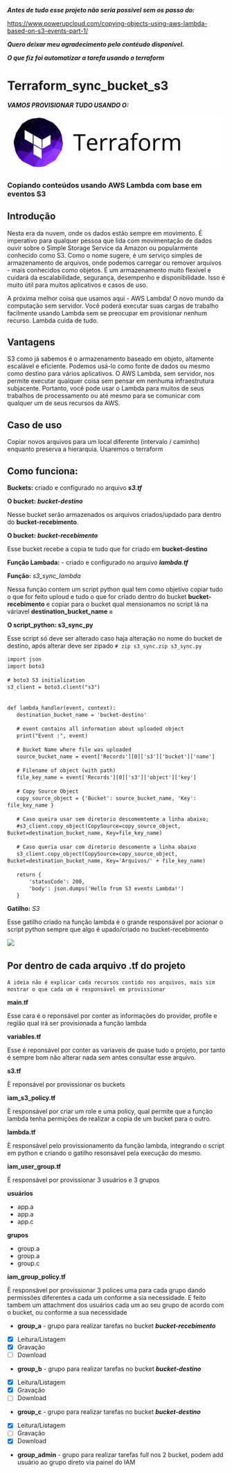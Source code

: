 ***Antes de tudo esse projeto não seria possivel sem os passo do:***

https://www.powerupcloud.com/copying-objects-using-aws-lambda-based-on-s3-events-part-1/

***Quero deixar meu agradecimento pelo contéudo disponível.***

***O que fiz foi automatizar a tarefa usando o terraform***



# Terraform_sync_bucket_s3

***VAMOS PROVISIONAR TUDO USANDO O:***

![](https://github.com/cmachadox/terraform_sync_bucket_s3/blob/master/logo-terraform.png)

### Copiando conteúdos usando AWS Lambda com base em eventos S3

## Introdução

Nesta era da nuvem, onde os dados estão sempre em movimento. É imperativo para qualquer pessoa que lida com movimentação de dados ouvir sobre o Simple Storage Service da Amazon ou popularmente conhecido como S3. Como o nome sugere, é um serviço simples de armazenamento de arquivos, onde podemos carregar ou remover arquivos - mais conhecidos como objetos. É um armazenamento muito flexível e cuidará da escalabilidade, segurança, desempenho e disponibilidade. Isso é muito útil para muitos aplicativos e casos de uso.

A próxima melhor coisa que usamos aqui - AWS Lambda! O novo mundo da computação sem servidor. Você poderá executar suas cargas de trabalho facilmente usando Lambda sem se preocupar em provisionar nenhum recurso. Lambda cuida de tudo.

## Vantagens

S3 como já sabemos é o armazenamento baseado em objeto, altamente escalável e eficiente. Podemos usá-lo como fonte de dados ou mesmo como destino para vários aplicativos. O AWS Lambda, sem servidor, nos permite executar qualquer coisa sem pensar em nenhuma infraestrutura subjacente. Portanto, você pode usar o Lambda para muitos de seus trabalhos de processamento ou até mesmo para se comunicar com qualquer um de seus recursos da AWS.

## Caso de uso
Copiar novos arquivos para um local diferente (intervalo / caminho) enquanto preserva a hierarquia. Usaremos o terraform


## Como funciona:

**Buckets:** criado e configurado no arquivo ***s3.tf***

**O bucket:** ***bucket-destino***

Nesse bucket serão armazenados os arquivos criados/updado para dentro do **bucket-recebimento**. 

**O bucket:** ***bucket-recebimento***

Esse bucket recebe a copia te tudo que for criado em **bucket-destino**

**Função Lambada:** - criado e configurado no arquivo ***lambda.tf***

**Função:** _s3_sync_lambda_ 

Nessa função contem um script python qual tem como objetivo copiar tudo o que for feito uploud e tudo o que for criado dentro do bucket **bucket-recebimento** e copiar para o bucket qual mensionamos no script lá na váriavel **destination_bucket_name =**

**O script_python: s3_sync_py**

Esse script só deve ser alterado caso haja alteração no nome do bucket de destino, após alterar deve ser zipado ```# zip s3_sync.zip s3_sync.py```

```
import json
import boto3

# boto3 S3 initialization
s3_client = boto3.client("s3")


def lambda_handler(event, context):
   destination_bucket_name = 'bucket-destino'

   # event contains all information about uploaded object
   print("Event :", event)

   # Bucket Name where file was uploaded
   source_bucket_name = event['Records'][0]['s3']['bucket']['name']

   # Filename of object (with path)
   file_key_name = event['Records'][0]['s3']['object']['key']

   # Copy Source Object
   copy_source_object = {'Bucket': source_bucket_name, 'Key': file_key_name }

   # Caso queira usar sem diretorio descomemtemte a linha abaixo;
   #s3_client.copy_object(CopySource=copy_source_object, Bucket=destination_bucket_name, Key=file_key_name)
   
   # Caso queria usar com diretorio descomente a linha abaixo 
   s3_client.copy_object(CopySource=copy_source_object, Bucket=destination_bucket_name, Key='Arquivos/' + file_key_name)

   return {
       'statusCode': 200,
       'body': json.dumps('Hello from S3 events Lambda!')
   }

```

**Gatilho:** _S3_

Esse gatilho criado na função lambda é o grande responsável por acionar o script python sempre que algo é upado/criado no bucket-recebimento


![](https://gitlab.com/mandic-labs/teams/team-42/anbima/terraform/project_s3/-/raw/master/terraform.png)

## Por dentro de cada arquivo .tf do projeto

```
A ideia não é explicar cada recursos contido nos arquivos, mais sim mostrar o que cada um é responsável em provissionar
```

**main.tf**

Esse cara é o reponsável por conter as informações do provider, profile e região qual irá ser provisionada a função lambda

**variables.tf**

Esse é reponsável por conter as variaveis de quase tudo o projeto, por tanto é sempre bom não alterar nada sem antes consultar esse arquivo.

**s3.tf**

È reponsável por provissionar os buckets

**iam_s3_policy.tf**

È responsável por criar um role e uma policy, qual permite que a função lambda tenha permições de realizar a copia de um bucket para o outro.

**lambda.tf**

È responsável pelo provissionamento da função lambda, integrando o script em python e criando o gatilho resonsável pela execução do mesmo.

**iam_user_group.tf**

È responsável por provissionar 3 usuários e 3 grupos

**usuários**

* app.a
* app.a
* app.c

**grupos**

* group.a
* group.a
* group.c


**iam_group_policy.tf**

È responsável por provissionar 3 polices uma para cada grupo dando permissões diferentes a cada um conforme a sia necessidade.
E feito tambem um attachment dos usuários cada um ao seu grupo de acordo com o bucket, ou conforme a sua necessidade

* **group_a**  - grupo para realizar tarefas no bucket ***bucket-recebimento***

- [x] Leitura/Listagem
- [x] Gravação
- [ ] Download

* **group_b** - grupo para realizar tarefas no bucket ***bucket-destino***

- [x] Leitura/Listagem
- [x] Gravação 
- [ ] Download

* **group_c** - grupo para realizar tarefas no bucket ***bucket-destino***

- [x] Leitura/Listagem
- [ ] Gravação
- [x] Download

* **group_admin** - grupo para realizar tarefas full nos 2 bucket, podem add usuário ao grupo direto via painel do IAM




